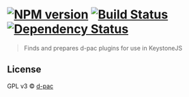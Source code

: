 #  [![NPM version][npm-image]][npm-url] [![Build Status][travis-image]][travis-url] [![Dependency Status][daviddm-url]][daviddm-image]

> Finds and prepares d-pac plugins for use in KeystoneJS


## License

GPL v3 © [d-pac](http://www.d-pac.be)


[npm-url]: https://npmjs.org/package/keystone-dpac-plugins
[npm-image]: https://badge.fury.io/js/keystone-dpac-plugins.svg
[travis-url]: https://travis-ci.org/d-pac/keystone-dpac-plugins
[travis-image]: https://travis-ci.org/d-pac/keystone-dpac-plugins.svg?branch=master
[daviddm-url]: https://david-dm.org/d-pac/keystone-dpac-plugins.svg?theme=shields.io
[daviddm-image]: https://david-dm.org/d-pac/keystone-dpac-plugins
